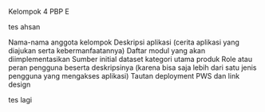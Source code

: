 Kelompok 4 PBP E

tes ahsan

Nama-nama anggota kelompok
Deskripsi aplikasi (cerita aplikasi yang diajukan serta kebermanfaatannya)
Daftar modul yang akan diimplementasikan
Sumber initial dataset kategori utama produk
Role atau peran pengguna beserta deskripsinya (karena bisa saja lebih dari satu jenis pengguna yang mengakses aplikasi)
Tautan deployment PWS dan link design

tes lagi